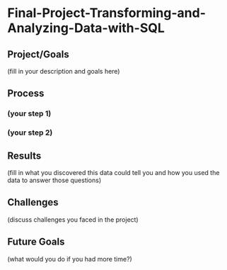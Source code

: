 # Final-Project-Transforming-and-Analyzing-Data-with-SQL

## Project/Goals

(fill in your description and goals here)

## Process

### (your step 1)

### (your step 2)

## Results

(fill in what you discovered this data could tell you and how you used
the data to answer those questions)

## Challenges

(discuss challenges you faced in the project)

## Future Goals

(what would you do if you had more time?)
